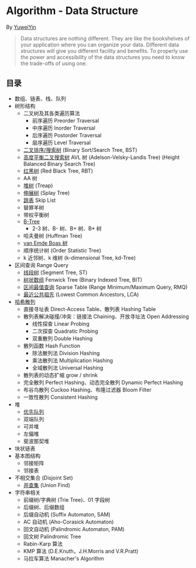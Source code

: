 # Algorithm - Data Structure

By [YuweiYin](https://yuweiyin.github.io/)

> Data structures are nothing different. They are like the bookshelves of your application where you can organize your data. Different data structures will give you different facility and benefits. To properly use the power and accessibility of the data structures you need to know the trade-offs of using one.

## 目录

- 数组、链表、栈、队列
- 树形结构
    - 二叉树及其各类遍历算法
        - 前序遍历 Preorder Traversal
        - 中序遍历 Inorder Traversal
        - 后序遍历 Postorder Traversal
        - 层序遍历 Level Traversal
    - [二叉排序/搜索树](./binary-search-tree.py) (Binary Sort/Search Tree, BST)
    - [高度平衡二叉搜索树](./avl-tree.py) AVL 树 (Adelson-Velsky-Landis Tree) (Height Balanced Binary Search Tree)
    - [红黑树](./red-black-tree.py) (Red Black Tree, RBT)
    - AA 树
    - [堆树](./treap.py) (Treap)
    - [伸展树](./splay-tree.py) (Splay Tree)
    - [跳表](./skip-list.py) Skip List
    - 替罪羊树
    - 带权平衡树
    - [B-Tree](./b-tree.py)
        - 2-3 树、B- 树、B+ 树、B\* 树
    - 哈夫曼树 (Huffman Tree)
    - [van Emde Boas 树](./van-emde-boas-tree.py)
    - 顺序统计树 (Order Statistic Tree)
    - k 近邻树、k 维树 (k-dimensional Tree, kd-Tree)
- 区间查询 Range Query
    - [线段树](./segment-tree.py) (Segment Tree, ST)
    - [树状数组](./binary-indexed-tree.py) Fenwick Tree (Binary Indexed Tree, BIT)
    - [区间最值查询](./range-min-max-query.py) Sparse Table (Range Minimum/Maximum Query, RMQ)
    - [最近公共祖先](./lowest-common-ancestor.py) (Lowest Common Ancestors, LCA)
- [哈希散列](./hashing.py)
    - 直接寻址表 Direct-Access Table、散列表 Hashing Table
    - 散列表解决碰撞/冲突：链接法 Chaining、开放寻址法 Open Addressing
    	- 线性探查 Linear Probing
    	- 二次探查 Quadratic Probing
    	- 双重散列 Double Hashing
    - 散列函数 Hash Function
    	- 除法散列法 Division Hashing
    	- 乘法散列法 Multiplication Hashing
    	- 全域散列法 Universal Hashing
    - 散列表的动态扩缩 grow / shrink
    - 完全散列 Perfect Hashing、动态完全散列 Dynamic Perfect Hashing
    - 布谷鸟散列 Cuckoo Hashing、布隆过滤器 Bloom Filter
    - 一致性散列 Consistent Hashing
- 堆
    - [优先队列](../sort/heap-sort.py)
    - 双端队列
    - 可并堆
    - 左偏堆
    - 斐波那契堆
- 块状链表
- 基本图结构
    - 邻接矩阵
    - 邻接表
- 不相交集合 (Disjoint Set)
    - [并查集](./union-find.py) (Union Find)
- 字符串相关
    - 前缀树/字典树 (Trie Tree)、01 字段树
    - 后缀树、后缀数组
    - 后缀自动机 (Suffix Automaton, SAM)
    - AC 自动机 (Aho-Corasick Automaton)
    - 回文自动机 (Palindromic Automaton, PAM)
    - 回文树 Palindromic Tree
    - Rabin-Karp 算法
    - KMP 算法 (D.E.Knuth，J.H.Morris and V.R.Pratt)
    - 马拉车算法 Manacher's Algorithm
